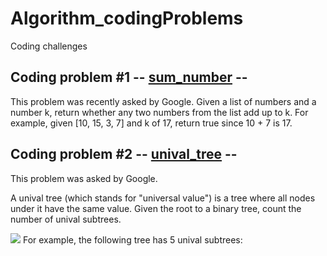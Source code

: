 # Algorithm_codingProblems
Coding challenges

## Coding problem #1 -- [sum_number](https://github.com/WalidRH/Algorithm_codingProblems/tree/main/sum_number) --
This problem was recently asked by Google.
Given a list of numbers and a number k, return whether any two numbers from the list add up to k.
For example, given [10, 15, 3, 7] and k of 17, return true since 10 + 7 is 17.

## Coding problem #2 -- [unival_tree](https://github.com/WalidRH/Algorithm_codingProblems/tree/main/unival_tree) --
This problem was asked by Google.

A unival tree (which stands for "universal value") is a tree where all nodes under it have the same value.
Given the root to a binary tree, count the number of unival subtrees.

<img src="https://mcusercontent.com/4728a0b0c9cf89abf07c6e32a/images/f6cc4188-523e-483b-a653-1d982ab81ddc.png">
For example, the following tree has 5 unival subtrees:

